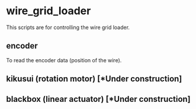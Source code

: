 # wire\_grid\_loader
This scripts are for controlling the wire grid loader.

## encoder
To read the encoder data (position of the wire).

## kikusui (rotation motor) [*Under construction]

## blackbox (linear actuator) [*Under construction]
